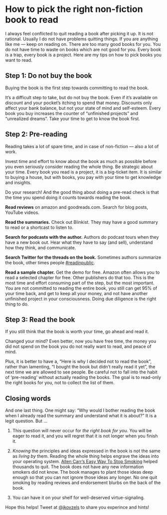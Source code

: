 # How to pick the right non-fiction book to read

I always feel conflicted to quit reading a book after picking it up. It is not rational. Usually I do not have problems quitting things. If you are anything like me — keep on reading on.
There are too many good books for you. You do not have time to waste on books which are not good for you. Every book is a trap, every book is a project. Here are my tips on how to pick books you want to read.

## Step 1: Do not buy the book
Buying the book is the first step towards committing to read the book.

It’s a difficult step to take, but do not buy the book. Even if it’s available on discount and your pocket’s itching to spend that money. Discounts only affect your bank balance, but not your state of mind and self-esteem. Every book you buy increases the counter of “unfinished projects” and “unrealized dreams”. Take your time to get to know the book first.
## Step 2: Pre-reading
Reading takes a lot of spare time, and in case of non-fiction — also a lot of work.

Invest time and effort to know about the book as much as possible before you even seriously consider reading the whole thing. Be strategic about your time. Every book you read is a project, it is a big-ticket item. It is similar to buying a house, but with books, you pay with your time to get knowledge and insights.

Do your research! And the good thing about doing a pre-read check is that the time you spend doing it counts towards reading the book.

**Read reviews** on amazon and goodreads.com. Search for blog posts, YouTube videos.

**Read the summaries.** Check out Blinkist. They may have a good summary to read or a shortcast to listen to.

**Search for podcasts with the author.** Authors do podcast tours when they have a new book out. Hear what they have to say (and sell), understand how they think, and communicate.

**Search Twitter for the threads on the book.** Sometimes authors summarize the book, other times people [#readinpublic](https://twitter.com/search?q=%23readinpublic&f=live).

**Read a sample chapter.** Get the demo for free. Amazon often allows you to read a selected chapter for free. Other publishers do that too.
This is the most time and effort consuming part of the step, but the most important. You are not committed to reading the entire book, you still can get 95% of your time back, and get to keep all your money, and not have another unfinished project in your consciousness. Doing due diligence is the right thing to do.

## Step 3: Read the book

If you still think that the book is worth your time, go ahead and read it.

Changed your mind? Even better, now you have free time, the money you did not spend on the book you do not really want to read, and peace of mind.

Plus, it is better to have a, “Here is why I decided not to read the book”, rather than lamenting, “I bought the book but didn’t really read it yet”, the next time we are allowed to see people.
Be careful not to fall into the habit of ‘pre-reading’ without actually reading the books. The goal is to read-only the right books for you, not to collect the list of them.

## Closing words

And one last thing. One might say: “Why would I bother reading the book when I already read the summary and understand what it is about?” It is a legit question. But …

1. This question will never occur for _the right book for you_. You will be eager to read it, and you will regret that it is not longer when you finish it.
2. _Knowing_ the principles and ideas expressed in the book is not the same as _living by_ them. Reading the whole thing helps engrave the ideas into your operating system. [Allen Carr’s Easy Way To Stop Smoking](https://www.amazon.com/dp/B01EVMK0H0/ref=dp-kindle-redirect?_encoding=UTF8&btkr=1) helped thousands to quit. The book does not have any new information smokers did not know. The book manages to plant those ideas deep enough so that you can not ignore those ideas any longer. No one quit smoking by reading reviews and endorsement blurbs on the back of the book.


3. You can have it on your shelf for well-deserved virtue-signaling.

Hope this helps! Tweet at [@jkovzels](https://twitter.com/jkovzels) to share you experince and hints!
